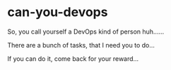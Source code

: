 # can-you-devops
So, you call yourself a DevOps kind of person huh......

There are a bunch of tasks, that I need you to do...

If you can do it, come back for your reward...
